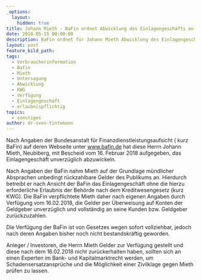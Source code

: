 ```yaml
---
_options:
  layout:
    hidden: true
title: Johann Mieth - BaFin ordnet Abwicklung des Einlagengeschäfts an
date: 2018-05-15 00:00:00
description: BaFin ordnet für Johann Mieth Abwicklung des Einlagengeschäfts an
layout: post
feature_bild_path:
tags:
  - Verbraucherinformation
  - Bafin
  - Mieth
  - Untersagung
  - Abwicklung
  - KWG
  - Verfügung
  - Einlagengeschäft
  - erlaubnispflichtig
topics:
  - sonstiges
author: dr-sven-tintemann
---
```


Nach Angaben der Bundesanstalt für Finanzdienstleistungsaufsicht ( kurz BaFin) auf deren Webseite unter www.bafin.de hat diese Herrn Johann Mieth, Neubiberg, mit Bescheid vom 16. Februar 2018 aufgegeben, das Einlagengeschäft unverzüglich abzuwickeln.

Nach Angaben der BaFin nahm Mieth auf der Grundlage mündlicher Absprachen unbedingt rückzahlbare Gelder des Publikums an. Hierdurch betreibt er nach Ansicht der BaFin das Einlagengeschäft ohne die hierzu erforderliche Erlaubnis der Behörde nach dem Kreditwesengesetz (kurz KWG). Die BaFin verpflichtete Mieth daher nach eigenen Angaben durch Verfügung vom 16.02.2018, die Gelder per Überweisung auf Konten der Geldgeber unverzüglich und vollständig an seine Kunden bzw. Geldgeber zurückzuzahlen.

Die Verfügung der BaFin ist von Gesetzes wegen sofort vollziehbar, jedoch nach deren Angaben bisher noch nicht bestandskräftig geworden.

Anleger / Investoren, die Herrn Mieth Gelder zur Verfügung gestellt und diese nach dem 16.02.2018 nicht zurückerhalten haben, sollten sich an einen Experten im Bank- und Kapitalmarktrecht werden, um Schadensersatzansprüche und die Möglichkeit einer Zivilklage gegen Mieth prüfen zu lassen.